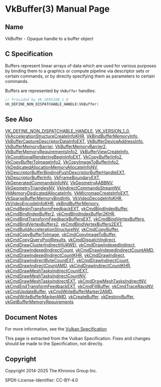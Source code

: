 # VkBuffer(3) Manual Page

## Name

VkBuffer - Opaque handle to a buffer object



## [](#_c_specification)C Specification

Buffers represent linear arrays of data which are used for various purposes by binding them to a graphics or compute pipeline via descriptor sets or certain commands, or by directly specifying them as parameters to certain commands.

Buffers are represented by `VkBuffer` handles:

```c++
// Provided by VK_VERSION_1_0
VK_DEFINE_NON_DISPATCHABLE_HANDLE(VkBuffer)
```

## [](#_see_also)See Also

[VK\_DEFINE\_NON\_DISPATCHABLE\_HANDLE](https://registry.khronos.org/vulkan/specs/latest/man/html/VK_DEFINE_NON_DISPATCHABLE_HANDLE.html), [VK\_VERSION\_1\_0](https://registry.khronos.org/vulkan/specs/latest/man/html/VK_VERSION_1_0.html), [VkAccelerationStructureCreateInfoKHR](https://registry.khronos.org/vulkan/specs/latest/man/html/VkAccelerationStructureCreateInfoKHR.html), [VkBindBufferMemoryInfo](https://registry.khronos.org/vulkan/specs/latest/man/html/VkBindBufferMemoryInfo.html), [VkBufferCaptureDescriptorDataInfoEXT](https://registry.khronos.org/vulkan/specs/latest/man/html/VkBufferCaptureDescriptorDataInfoEXT.html), [VkBufferDeviceAddressInfo](https://registry.khronos.org/vulkan/specs/latest/man/html/VkBufferDeviceAddressInfo.html), [VkBufferMemoryBarrier](https://registry.khronos.org/vulkan/specs/latest/man/html/VkBufferMemoryBarrier.html), [VkBufferMemoryBarrier2](https://registry.khronos.org/vulkan/specs/latest/man/html/VkBufferMemoryBarrier2.html), [VkBufferMemoryRequirementsInfo2](https://registry.khronos.org/vulkan/specs/latest/man/html/VkBufferMemoryRequirementsInfo2.html), [VkBufferViewCreateInfo](https://registry.khronos.org/vulkan/specs/latest/man/html/VkBufferViewCreateInfo.html), [VkConditionalRenderingBeginInfoEXT](https://registry.khronos.org/vulkan/specs/latest/man/html/VkConditionalRenderingBeginInfoEXT.html), [VkCopyBufferInfo2](https://registry.khronos.org/vulkan/specs/latest/man/html/VkCopyBufferInfo2.html), [VkCopyBufferToImageInfo2](https://registry.khronos.org/vulkan/specs/latest/man/html/VkCopyBufferToImageInfo2.html), [VkCopyImageToBufferInfo2](https://registry.khronos.org/vulkan/specs/latest/man/html/VkCopyImageToBufferInfo2.html), [VkDedicatedAllocationMemoryAllocateInfoNV](https://registry.khronos.org/vulkan/specs/latest/man/html/VkDedicatedAllocationMemoryAllocateInfoNV.html), [VkDescriptorBufferBindingPushDescriptorBufferHandleEXT](https://registry.khronos.org/vulkan/specs/latest/man/html/VkDescriptorBufferBindingPushDescriptorBufferHandleEXT.html), [VkDescriptorBufferInfo](https://registry.khronos.org/vulkan/specs/latest/man/html/VkDescriptorBufferInfo.html), [VkFrameBoundaryEXT](https://registry.khronos.org/vulkan/specs/latest/man/html/VkFrameBoundaryEXT.html), [VkGeneratedCommandsInfoNV](https://registry.khronos.org/vulkan/specs/latest/man/html/VkGeneratedCommandsInfoNV.html), [VkGeometryAABBNV](https://registry.khronos.org/vulkan/specs/latest/man/html/VkGeometryAABBNV.html), [VkGeometryTrianglesNV](https://registry.khronos.org/vulkan/specs/latest/man/html/VkGeometryTrianglesNV.html), [VkIndirectCommandsStreamNV](https://registry.khronos.org/vulkan/specs/latest/man/html/VkIndirectCommandsStreamNV.html), [VkMemoryDedicatedAllocateInfo](https://registry.khronos.org/vulkan/specs/latest/man/html/VkMemoryDedicatedAllocateInfo.html), [VkMicromapCreateInfoEXT](https://registry.khronos.org/vulkan/specs/latest/man/html/VkMicromapCreateInfoEXT.html), [VkSparseBufferMemoryBindInfo](https://registry.khronos.org/vulkan/specs/latest/man/html/VkSparseBufferMemoryBindInfo.html), [VkVideoDecodeInfoKHR](https://registry.khronos.org/vulkan/specs/latest/man/html/VkVideoDecodeInfoKHR.html), [VkVideoEncodeInfoKHR](https://registry.khronos.org/vulkan/specs/latest/man/html/VkVideoEncodeInfoKHR.html), [vkBindBufferMemory](https://registry.khronos.org/vulkan/specs/latest/man/html/vkBindBufferMemory.html), [vkCmdBeginTransformFeedbackEXT](https://registry.khronos.org/vulkan/specs/latest/man/html/vkCmdBeginTransformFeedbackEXT.html), [vkCmdBindIndexBuffer](https://registry.khronos.org/vulkan/specs/latest/man/html/vkCmdBindIndexBuffer.html), [vkCmdBindIndexBuffer2](https://registry.khronos.org/vulkan/specs/latest/man/html/vkCmdBindIndexBuffer2.html), [vkCmdBindIndexBuffer2KHR](https://registry.khronos.org/vulkan/specs/latest/man/html/vkCmdBindIndexBuffer2KHR.html), [vkCmdBindTransformFeedbackBuffersEXT](https://registry.khronos.org/vulkan/specs/latest/man/html/vkCmdBindTransformFeedbackBuffersEXT.html), [vkCmdBindVertexBuffers](https://registry.khronos.org/vulkan/specs/latest/man/html/vkCmdBindVertexBuffers.html), [vkCmdBindVertexBuffers2](https://registry.khronos.org/vulkan/specs/latest/man/html/vkCmdBindVertexBuffers2.html), [vkCmdBindVertexBuffers2EXT](https://registry.khronos.org/vulkan/specs/latest/man/html/vkCmdBindVertexBuffers2EXT.html), [vkCmdBuildAccelerationStructureNV](https://registry.khronos.org/vulkan/specs/latest/man/html/vkCmdBuildAccelerationStructureNV.html), [vkCmdCopyBuffer](https://registry.khronos.org/vulkan/specs/latest/man/html/vkCmdCopyBuffer.html), [vkCmdCopyBufferToImage](https://registry.khronos.org/vulkan/specs/latest/man/html/vkCmdCopyBufferToImage.html), [vkCmdCopyImageToBuffer](https://registry.khronos.org/vulkan/specs/latest/man/html/vkCmdCopyImageToBuffer.html), [vkCmdCopyQueryPoolResults](https://registry.khronos.org/vulkan/specs/latest/man/html/vkCmdCopyQueryPoolResults.html), [vkCmdDispatchIndirect](https://registry.khronos.org/vulkan/specs/latest/man/html/vkCmdDispatchIndirect.html), [vkCmdDrawClusterIndirectHUAWEI](https://registry.khronos.org/vulkan/specs/latest/man/html/vkCmdDrawClusterIndirectHUAWEI.html), [vkCmdDrawIndexedIndirect](https://registry.khronos.org/vulkan/specs/latest/man/html/vkCmdDrawIndexedIndirect.html), [vkCmdDrawIndexedIndirectCount](https://registry.khronos.org/vulkan/specs/latest/man/html/vkCmdDrawIndexedIndirectCount.html), [vkCmdDrawIndexedIndirectCountAMD](https://registry.khronos.org/vulkan/specs/latest/man/html/vkCmdDrawIndexedIndirectCountAMD.html), [vkCmdDrawIndexedIndirectCountKHR](https://registry.khronos.org/vulkan/specs/latest/man/html/vkCmdDrawIndexedIndirectCountKHR.html), [vkCmdDrawIndirect](https://registry.khronos.org/vulkan/specs/latest/man/html/vkCmdDrawIndirect.html), [vkCmdDrawIndirectByteCountEXT](https://registry.khronos.org/vulkan/specs/latest/man/html/vkCmdDrawIndirectByteCountEXT.html), [vkCmdDrawIndirectCount](https://registry.khronos.org/vulkan/specs/latest/man/html/vkCmdDrawIndirectCount.html), [vkCmdDrawIndirectCountAMD](https://registry.khronos.org/vulkan/specs/latest/man/html/vkCmdDrawIndirectCountAMD.html), [vkCmdDrawIndirectCountKHR](https://registry.khronos.org/vulkan/specs/latest/man/html/vkCmdDrawIndirectCountKHR.html), [vkCmdDrawMeshTasksIndirectCountEXT](https://registry.khronos.org/vulkan/specs/latest/man/html/vkCmdDrawMeshTasksIndirectCountEXT.html), [vkCmdDrawMeshTasksIndirectCountNV](https://registry.khronos.org/vulkan/specs/latest/man/html/vkCmdDrawMeshTasksIndirectCountNV.html), [vkCmdDrawMeshTasksIndirectEXT](https://registry.khronos.org/vulkan/specs/latest/man/html/vkCmdDrawMeshTasksIndirectEXT.html), [vkCmdDrawMeshTasksIndirectNV](https://registry.khronos.org/vulkan/specs/latest/man/html/vkCmdDrawMeshTasksIndirectNV.html), [vkCmdEndTransformFeedbackEXT](https://registry.khronos.org/vulkan/specs/latest/man/html/vkCmdEndTransformFeedbackEXT.html), [vkCmdFillBuffer](https://registry.khronos.org/vulkan/specs/latest/man/html/vkCmdFillBuffer.html), [vkCmdTraceRaysNV](https://registry.khronos.org/vulkan/specs/latest/man/html/vkCmdTraceRaysNV.html), [vkCmdUpdateBuffer](https://registry.khronos.org/vulkan/specs/latest/man/html/vkCmdUpdateBuffer.html), [vkCmdWriteBufferMarker2AMD](https://registry.khronos.org/vulkan/specs/latest/man/html/vkCmdWriteBufferMarker2AMD.html), [vkCmdWriteBufferMarkerAMD](https://registry.khronos.org/vulkan/specs/latest/man/html/vkCmdWriteBufferMarkerAMD.html), [vkCreateBuffer](https://registry.khronos.org/vulkan/specs/latest/man/html/vkCreateBuffer.html), [vkDestroyBuffer](https://registry.khronos.org/vulkan/specs/latest/man/html/vkDestroyBuffer.html), [vkGetBufferMemoryRequirements](https://registry.khronos.org/vulkan/specs/latest/man/html/vkGetBufferMemoryRequirements.html)

## [](#_document_notes)Document Notes

For more information, see the [Vulkan Specification](https://registry.khronos.org/vulkan/specs/latest/html/vkspec.html#VkBuffer)

This page is extracted from the Vulkan Specification. Fixes and changes should be made to the Specification, not directly.

## [](#_copyright)Copyright

Copyright 2014-2025 The Khronos Group Inc.

SPDX-License-Identifier: CC-BY-4.0
